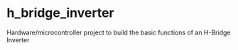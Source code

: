# h_bridge_inverter
Hardware/microcontroller project to build the basic functions of an H-Bridge Inverter 
